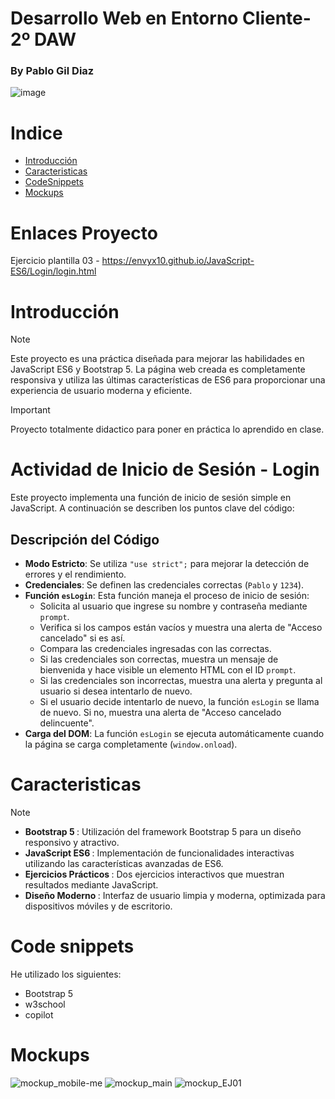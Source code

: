 
<!-- 

Trabajo realizado por Pablo gil diaz alias Envy.
Finalizado dia 03/10.
Asignatura -  Entorno cliente.
Profesor - J.

Que tenga un buen dia J.

 -->

<h1>Desarrollo Web en Entorno Cliente- 2º DAW</h1>
<h3>By Pablo Gil Diaz</h3>

![image](https://github.com/user-attachments/assets/4377f231-3a60-4948-8136-cea4a86cfe11)


<h1 id="indice">Indice</h1>
<ul>
  <li><a href="#introduccion">Introducción</a></li>
  <li><a href="#motivacion">Caracteristicas</a></li>
  <li><a href="#code">CodeSnippets</a></li>
  <li><a href="#mock">Mockups</a></li>

</ul>

# Enlaces Proyecto
Ejercicio plantilla 03 - https://envyx10.github.io/JavaScript-ES6/Login/login.html <br>


<h1 id="introduccion">Introducción</h1>

  > [!NOTE]
  > Este proyecto es una práctica diseñada para mejorar las habilidades en JavaScript ES6 y Bootstrap 5. La página web creada es completamente responsiva y utiliza las últimas características de ES6 para proporcionar una experiencia de usuario moderna y eficiente.
  
  >[!IMPORTANT]
  > Proyecto totalmente didactico para poner en práctica lo aprendido en clase.


<h1 id="log"> Actividad de Inicio de Sesión - Login</h1>
Este proyecto implementa una función de inicio de sesión simple en JavaScript. A continuación se describen los puntos clave del código:

## Descripción del Código

- **Modo Estricto**: Se utiliza `"use strict";` para mejorar la detección de errores y el rendimiento.
- **Credenciales**: Se definen las credenciales correctas (`Pablo` y `1234`).
- **Función `esLogin`**: Esta función maneja el proceso de inicio de sesión:
  - Solicita al usuario que ingrese su nombre y contraseña mediante `prompt`.
  - Verifica si los campos están vacíos y muestra una alerta de "Acceso cancelado" si es así.
  - Compara las credenciales ingresadas con las correctas.
  - Si las credenciales son correctas, muestra un mensaje de bienvenida y hace visible un elemento HTML con el ID `prompt`.
  - Si las credenciales son incorrectas, muestra una alerta y pregunta al usuario si desea intentarlo de nuevo.
  - Si el usuario decide intentarlo de nuevo, la función `esLogin` se llama de nuevo. Si no, muestra una alerta de "Acceso cancelado delincuente".
- **Carga del DOM**: La función `esLogin` se ejecuta automáticamente cuando la página se carga completamente (`window.onload`).

<h1 id="motivacion">Caracteristicas</h1>

> [!NOTE]
> - <strong>Bootstrap 5 </strong>: Utilización del framework Bootstrap 5 para un diseño responsivo y atractivo. <br>
> - <strong>JavaScript ES6 </strong>: Implementación de funcionalidades interactivas utilizando las características avanzadas de ES6. <br>
> - <strong>Ejercicios Prácticos </strong>: Dos ejercicios interactivos que muestran resultados mediante JavaScript. <br>
> - <strong>Diseño Moderno </strong>: Interfaz de usuario limpia y moderna, optimizada para dispositivos móviles y de escritorio.


<h1 id="code">Code snippets</h1>
He utilizado los siguientes: <br>

- Bootstrap 5 <br>
- w3school  <br>
- copilot
  
<h1 id="mock">Mockups</h1>

![mockup_mobile-me](https://github.com/user-attachments/assets/1298a1bb-cc49-4d53-ac02-ebf8f45827ad)
![mockup_main](https://github.com/user-attachments/assets/543e98e0-b3c6-4f31-9847-65590f033947)
![mockup_EJ01](https://github.com/user-attachments/assets/964bef26-c172-42d0-a063-4abaa585904a)
